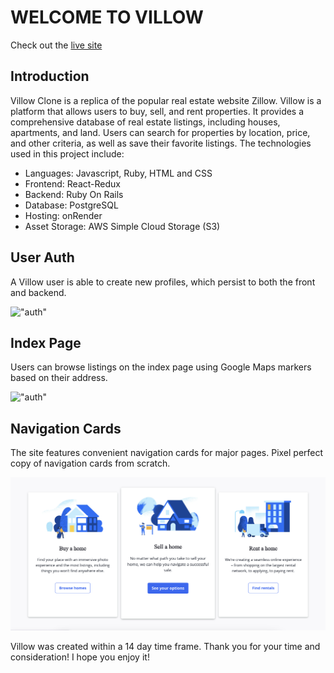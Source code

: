 # WELCOME TO VILLOW

Check out the [live site](https://villow-fe.onrender.com/)

## Introduction

Villow Clone is a replica of the popular real estate website Zillow. Villow is a platform that allows users to buy, sell, and rent properties. It provides a comprehensive database of real estate listings, including houses, apartments, and land. Users can search for properties by location, price, and other criteria, as well as save their favorite listings. The technologies used in this project include:


- Languages: Javascript, Ruby, HTML and CSS
- Frontend: React-Redux
- Backend: Ruby On Rails
- Database: PostgreSQL
- Hosting: onRender
- Asset Storage: AWS Simple Cloud Storage (S3)


## User Auth
A Villow user is able to create new profiles, which persist to both the front and backend.

!["auth"](./frontend/src/components/assets/auth.png)

## Index Page
Users can browse listings on the index page using Google Maps markers based on their address.

!["auth"](./frontend/src/components/assets/index.png)

## Navigation Cards
The site features convenient navigation cards for major pages. Pixel perfect copy of
navigation cards from scratch.

!["navigation_card"](./frontend/src/components/assets/card.png)

Villow was created within a 14 day time frame. Thank you for your time and consideration! I hope you enjoy it!

